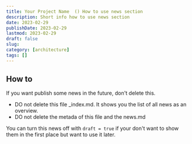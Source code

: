 ```yaml
---
title: Your Project Name  () How to use news section
description: Short info how to use news section
date: 2023-02-29
publishDate: 2023-02-29
lastmod: 2023-02-29
draft: false
slug:
category: [architecture]
tags: []
---
```


## How to
If you want publish some news in the future, don't delete this. 

- DO not delete this file _index.md. It shows you the list of all news as an overview.
- DO not delete the metada of this file and the news.md 
 
You can turn this news off with `draft = true` if your don't want to show them in the first place but want to use it later.
